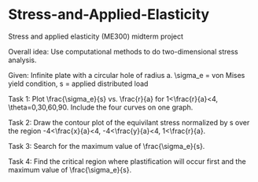 # Stress-and-Applied-Elasticity
Stress and applied elasticity (ME300) midterm project 

Overall idea: Use computational methods to do two-dimensional stress analysis.

Given:  Infinite plate with a circular hole of radius a. 
        \sigma_e = von Mises yield condition, s = applied distributed load
        
Task 1: Plot \frac{\sigma_e}{s} vs. \frac{r}{a} for 1<\frac{r}{a}<4, \theta=0,30,60,90.
        Include the four curves on one graph.
        
Task 2: Draw the contour plot of the equivilant stress normalized by s over the region -4<\frac{x}{a}<4, -4<\frac{y}{a}<4, 1<\frac{r}{a}.

Task 3: Search for the maximum value of \frac{\sigma_e}{s}.

Task 4: Find the critical region where plastification will occur first and the maximum value of \frac{\sigma_e}{s}.

